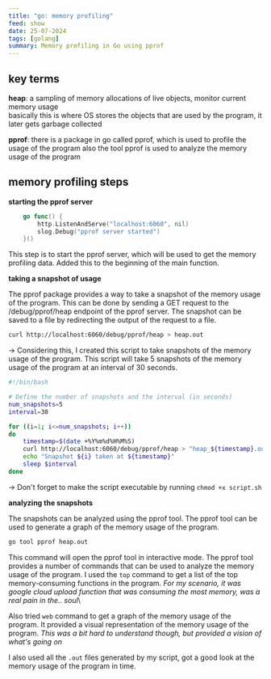 ```yaml
---
title: "go: memory profiling"
feed: show
date: 25-07-2024
tags: [golang]
summary: Memory profiling in Go using pprof
---
```


## key terms

**heap**: a sampling of memory allocations of live objects, monitor current memory usage\
basically this is where OS stores the objects that are used by the program, it later gets garbage collected

**pprof**: there is a package in go called pprof, which is used to profile the usage of the program
also the tool pprof is used to analyze the memory usage of the program


## memory profiling steps

**starting the pprof server**

````go
	go func() {
		http.ListenAndServe("localhost:6060", nil)
		slog.Debug("pprof server started")
	}()
````
This step is to start the pprof server, which will be used to get the memory profiling data. Added this to the beginning of the main function.

**taking a snapshot of usage**

The pprof package provides a way to take a snapshot of the memory usage of the program. This can be done by sending a GET request to the /debug/pprof/heap endpoint of the pprof server. The snapshot can be saved to a file by redirecting the output of the request to a file.

````bash
curl http://localhost:6060/debug/pprof/heap > heap.out
````

→ Considering this, I created this script to take snapshots of the memory usage of the program. This script will take 5 snapshots of the memory usage of the program at an interval of 30 seconds.

````bash
#!/bin/bash

# Define the number of snapshots and the interval (in seconds)
num_snapshots=5
interval=30

for ((i=1; i<=num_snapshots; i++))
do
    timestamp=$(date +%Y%m%d%H%M%S)
    curl http://localhost:6060/debug/pprof/heap > "heap_${timestamp}.out"
    echo "Snapshot ${i} taken at ${timestamp}"
    sleep $interval
done
````
→ Don't forget to make the script executable by running `chmod +x script.sh`


**analyzing the snapshots**

The snapshots can be analyzed using the pprof tool. The pprof tool can be used to generate a graph of the memory usage of the program.

````bash
go tool pprof heap.out
````

 This command will open the pprof tool in interactive mode. The pprof tool provides a number of commands that can be used to analyze the memory usage of the program. I used the `top` command to get a list of the top memory-consuming functions in the program.  *For my scenario, it was google cloud upload function that was consuming the most memory, was a real pain in the.. soul*\

Also tried `web` command to get a graph of the memory usage of the program. It provided a visual representation of the memory usage of the program. *This was a bit hard to understand though, but provided a vision of what's going on* 

I also used all the `.out` files generated by my script, got a good look at the memory usage of the program in time.